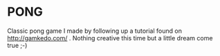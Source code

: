 # PONG

Classic pong game I made by following up a tutorial found on http://gamkedo.com/ . Nothing creative this time but a little dream come true ;-)